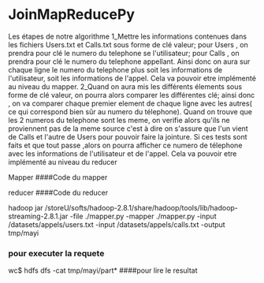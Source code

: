 # JoinMapReducePy

Les étapes de notre algorithme
1_Mettre les informations contenues dans les fichiers Users.txt et Calls.txt sous forme de clé valeur; 
pour Users , on prendra pour clé le numero du telephone se l'utilisateur;
pour Calls , on prendra pour clé le numero du telephone appellant.
Ainsi donc on aura sur chaque ligne le numero du telephone plus soit les informations de l'utilisateur, soit les informations de l'appel. Cela va pouvoir etre implémenté au niveau du mapper.
2_Quand on aura mis les différents élements sous forme de clé valeur, on pourra alors comparer les différentes clé;
ainsi donc , on va comparer chaque premier element de chaque ligne avec les autres( ce qui correspond bien sûr au numero du télephone).
Quand on trouve que les 2 numeros du telephone sont les meme, on verifie alors  qu'ils ne proviennent pas de la meme source
c'est à dire on s'assure que l'un vient de Calls et l'autre de Users pour pouvoir faire la jointure.
Si ces tests sont faits et que tout passe ,alors on pourra afficher ce numero de télephone avec les informations de l'utilisateur et de l'appel.
Cela va pouvoir etre implémenté au niveau du reducer



Mapper
####Code du mapper

reducer
####Code du reducer


































hadoop jar /storeU/softs/hadoop-2.8.1/share/hadoop/tools/lib/hadoop-streaming-2.8.1.jar -file ./mapper.py -mapper ./mapper.py -input /datasets/appels/users.txt -input /datasets/appels/calls.txt -output tmp/mayi  
### pour executer la requete

wc$ hdfs dfs -cat tmp/mayi/part*  ####pour lire le resultat

